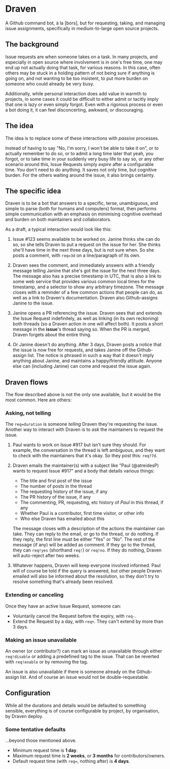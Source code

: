 # Draven

A Github command bot, à la [bors], but for requesting, taking, and managing
issue assignments, specifically in medium-to-large open source projects.

## The background

Issue requests are when someone takes on a task. In many projects, and
especially in open source where involvement is in one's free time, one may end
up not actually doing that task, for various reasons. In this case, often
others may be stuck in a holding pattern of not being sure if anything is going
on, and not wanting to be too insistent, to put more burden on someone who
could already be very busy.

Additionally, while personal interaction does add value in warmth to projects,
in some cases it could be difficult to either admit or tacitly imply that one
is lazy or even simply forgot. Even with a rigorous process or even a bot doing
it, it can feel disconcerting, awkward, or discouraging.

## The idea

The idea is to replace some of these interactions with _passive_ processes.

Instead of having to say "No, I'm sorry, I won't be able to take it on", or to
actually remember to do so, or to admit a long time later that yeah, you
forgot, or to take time in your suddenly very busy life to say so, or any other
scenario around this, Issue Requests simply _expire_ after a configurable time.
You don't need to do anything. It saves not only time, but cognitive burden.
For the others waiting around the issue, it also brings certainty.

## The specific idea

Draven is to be a bot that answers to a specific, terse, unambiguous, and
simple to parse (both for humans and computers) format, then performs simple
communication with an emphasis on minimising cognitive overhead and burden on
both maintainers and collaborators.

As a draft, a typical interaction would look like this:

1. Issue #123 seems available to be worked on. Janine thinks she can do so, so
   she tells Draven to put a request on the issue for her. She thinks she'll
   have time in the next three days, but is not sure when. So she posts a
   comment, with `req=3d` on a line/paragraph of its own.

2. Draven sees the comment, and immediately answers with a friendly message
   telling Janine that she's got the issue for the next three days. The message
   also has a precise timestamp in UTC, that is also a link to some web service
   that provides various common local times for the timestamp, and a selector
   to show any arbitrary timezone. The message closes with a reminder of a few
   common actions that people can do, as well as a link to Draven's
   documentation. Draven also Github-assigns Janine to the issue.

3. Janine opens a PR referencing the issue. Draven sees that and extends the
   Issue Request indefinitely, as well as linking (in its own reckoning) both
   threads (so a Draven action in one will affect both). It posts a short
   message in the **issue**'s thread saying so. When the PR is merged, Draven
   forgets about the entire thing.

4. Or Janine doesn't do anything. After 3 days, Draven posts a notice that the
   issue is now free for requests, and takes Janine off the Github-assign list.
   The notice is phrased in such a way that it doesn't imply anything about
   Janine, and maintains a happy/friendly attitude. Anyone else can (including
   Janine) can come and request the issue again.

## Draven flows

The flow described above is not the only one available, but it would be the
most common. Here are others:

### Asking, not telling

The `req=duration` is someone _telling_ Draven they're requesting the issue.
Another way to interact with Draven is to _ask_ the maintainers to request the
issue.

1. Paul wants to work on Issue #917 but isn't sure they should. For example,
   the conversation in the thread is left ambiguous, and they want to check
   with the maintainers that it's okay. So they post this: `req?7d`.

2. Draven emails the maintainer(s) with a subject like "Paul (@atreidesP) wants
   to request Issue #917" and a body that details various things:

    - The title and first post of the issue
    - The number of posts in the thread
    - The requesting history of the issue, if any
    - The PR history of the issue, if any
    - The commenting, PR, requesting, etc history of _Paul_ in this thread, if any
    - Whether Paul is a contributor, first time visitor, or other info
    - Who else Draven has emailed about this
   
   The message closes with a description of the actions the maintainer can
   take. They can reply to the email, or go to the thread, or do nothing. If
   they reply, the first line must be either "Yes" or "No". The rest of the
   message (if any) will be added as comment. If they go to the thread, they
   can `req!yes` (shorthand `req!`) or `req!no`. If they do nothing, Draven
   will auto-reject after two weeks.

3. Whatever happens, Draven will keep everyone involved informed. Paul will of
   course be told if the query is answered, but other people Draven emailed
   will also be informed about the resolution, so they don't try to resolve
   something that's already been resolved.

### Extending or canceling

Once they have an active Issue Request, someone can:

- Voluntarily cancel the Request before the expiry, with `req-`.
- Extend the Request by a day, with `req+`. They can't extend by more than 3 days.

### Making an issue unavailable

An owner (or contributor?) can mark an issue as unavailable through either
`req!disable` or adding a predefined tag to the issue. That can be reverted
with `req!enable` or by removing the tag.

An issue is also unavailable if there is someone already on the Github-assign
list. And of course an issue would not be double-requestable.

## Configuration

While all the durations and details would be defaulted to something sensible,
everything is of course configurable by project, by organisation, by Draven
deploy.

### Some tentative defaults

…beyond those mentioned above.

 - Minimum request time is **1 day**.
 - Maximum request time is **2 weeks**, or **3 months** for contributors/owners.
 - Default request time (with `req=`, nothing after) is **4 days**.

